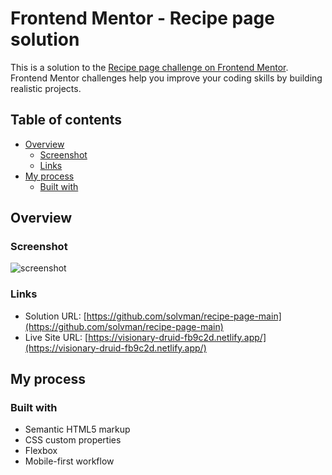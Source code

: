 # Frontend Mentor - Recipe page solution

This is a solution to the [Recipe page challenge on Frontend Mentor](https://www.frontendmentor.io/challenges/recipe-page-KiTsR8QQKm). Frontend Mentor challenges help you improve your coding skills by building realistic projects.

## Table of contents

- [Overview](#overview)
  - [Screenshot](#screenshot)
  - [Links](#links)
- [My process](#my-process)
  - [Built with](#built-with)

## Overview

### Screenshot

![screenshot](./screenshot.jpg)

### Links

- Solution URL: [https://github.com/solvman/recipe-page-main](https://github.com/solvman/recipe-page-main)
- Live Site URL: [https://visionary-druid-fb9c2d.netlify.app/](https://visionary-druid-fb9c2d.netlify.app/)

## My process

### Built with

- Semantic HTML5 markup
- CSS custom properties
- Flexbox
- Mobile-first workflow
